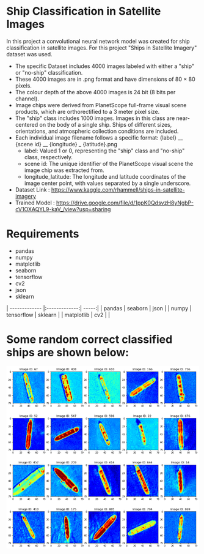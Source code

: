 # Ship Classification in Satellite Images
In this project a convolutional neural network model was created for ship classification in satellite images. 
For this project "Ships in Satellite Imagery" dataset was used.

 * The specific Dataset includes 4000 images labeled with either a "ship" or "no-ship" classification.
 * These 4000 images are in .png format and have dimensions of 80 × 80 pixels. 
 * The colour depth of the above 4000 images is 24 bit (8 bits per channel).
 * Image chips were derived from PlanetScope full-frame visual scene products, which are orthorectified to a 3 meter pixel size.
 * The "ship" class includes 1000 images. Images in this class are near-centered on the body of a single ship. Ships of different sizes, orientations, and atmospheric collection conditions are included.
 * Each individual image filename follows a specific format: {label} __ {scene id} __ {longitude} _ {latitude}.png
   * label: Valued 1 or 0, representing the "ship" class and "no-ship" class, respectively.
   * scene id: The unique identifier of the PlanetScope visual scene the image chip was extracted from. 
   * longitude_latitude: The longitude and latitude coordinates of the image center point, with values separated by a single underscore.
* Dataset Link : https://www.kaggle.com/rhammell/ships-in-satellite-imagery 
* Trained Model : https://drive.google.com/file/d/1ppK0QdsvzH8yNgbP-cV1OXAQYL9-kaV_/view?usp=sharing

# Requirements
 * pandas 
 * numpy 
 * matplotlib 
 * seaborn 
 * tensorflow 
 * cv2
 * json
 * sklearn

| ------------- |:-------------:| -----:|
| pandas     | seaborn  | json |
| numpy       | tensorflow       |   sklearn |
| matplotlib  | cv2      |    |

# Some random correct classified ships are shown below:

![](/Project_Image.png)
